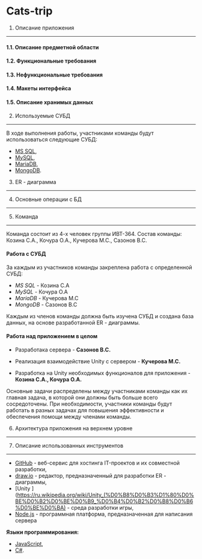 # Cats-trip

1. Описание приложения
-------------
#### 1.1. Описание предметной области

#### 1.2. Функциональные требования

#### 1.3. Нефункциональные требования

#### 1.4. Макеты интерфейса

#### 1.5. Описание хранимых данных

2. Используемые СУБД
-------------
В ходе выполнения работы, участниками команды будут использоваться следующие СУБД:

-  [MS SQL](https://ru.wikipedia.org/wiki/Microsoft_SQL_Server),
-  [MySQL](https://ru.wikipedia.org/wiki/MySQL),
-  [MariaDB](https://ru.wikipedia.org/wiki/MariaDB),
-  [MongoDB](https://ru.wikipedia.org/wiki/MongoDB).

3. ER - диаграмма
-------------

4. Основные операции с БД
-------------


5. Команда
-------------
Команда состоит из 4-х человек группы ИВТ-364. 
Состав команды: Козина С.А., Кочура О.А., Кучерова М.С., Сазонов В.С.
#### Работа с СУБД
За каждым из участников команды закреплена работа с определенной СУБД:

-  *MS SQL* - Козина С.А
-  *MySQL* - Кочура О.А
-  *MariaDB* - Кучерова М.С
-  *MongoDB* - Сазонов В.С

Каждым из членов команды должна быть изучена СУБД и создана база данных, на основе разработанной  ER - диаграммы.


#### Работа над приложением в целом

- Разработака сервера - **Сазонов В.С.**

- Реализация взаимодействие Unity с сервером - **Кучерова М.С.**

- Разработка на Unity необходимых функционалов для приложения - **Козина С.А., Кочура О.А.**


Основные задачи распределены между участниками команды как их главная задача, в которой они должны быть больше всего сосредоточены. При необходимости, участники команды будут работать в разных задачах для повышения эффективности и обеспечения помощи между членами команды.

6. Архитектура приложения на верхнем уровне
-------------

7. Описание использованных инструментов
-------------
-  [GitHub](https://ru.wikipedia.org/wiki/GitHub) - веб-сервис для хостинга IT-проектов и их совместной разработки,
-  [draw.io](https://coba.tools/draw-io) - редактор, предназначенный для разработки ER - диаграммы,
-  [Unity ](https://ru.wikipedia.org/wiki/Unity_(%D0%B8%D0%B3%D1%80%D0%BE%D0%B2%D0%BE%D0%B9_%D0%B4%D0%B2%D0%B8%D0%B6%D0%BE%D0%BA) -  среда разработки игры,
-  [Node.js](https://ru.wikipedia.org/wiki/Node.js) - программная платформа, предназначенная для написания сервера

**Языки программирования:**
-  [JavaScript](https://ru.wikipedia.org/wiki/JavaScript),
-  [C#](https://ru.wikipedia.org/wiki/C_Sharp).
